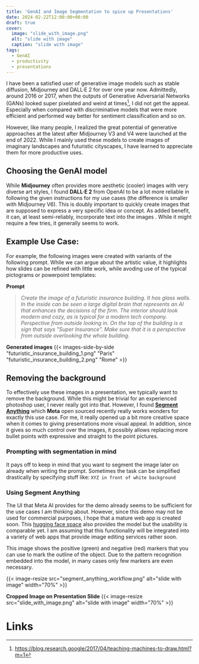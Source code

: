 ```yaml
---
title: 'GenAI and Image Segmentation to spice up Presentations'
date: 2024-02-22T12:00:00+00:00
draft: true
cover:
  image: "slide_with_image.png"
  alt: "slide with image"
  caption: "slide with image"
tags: 
  - GenAI
  - productivity
  - presentations
---
```



I have been a satisfied user of generative image models such as stable diffusion, Midjourney and DALL·E 2 for over one year now. Admittedly, around 2016 or 2017, when the outputs of Generative Adversarial Networks (GANs) looked super pixelated and weird at times[^ganexample], I did not get the appeal. Especially when compared with discriminative models that were more efficient and performed way better for sentiment classification and so on.

However, like many people, I realized the great potential of generative approaches at the latest after Midjourney V3 and V4 were launched at the end of 2022.
While I mainly used these models to create images of imaginary landscapes and futuristic cityscapes, I have learned to appreciate them for more productive uses.

## Choosing the GenAI model

While **Midjourney** often provides more aesthetic (cooler) images with very diverse art styles, I found **DALL·E 2** from OpenAI to be a lot more reliable in following the given instructions for my use cases (the difference is smaller with Midjourney V6).
This is doubly important to quickly create images that are supposed to express a very specific idea or concept. 
As added benefit, it can, at least semi-reliably, incorporate text into the images .
While it might require a few tries, it generally seems to work.

## Example Use Case: 
For example, the following images were created with variants of the following prompt. While we can argue about the artistic value, it highlights how slides can be refined with little work, while avoding use of the typical pictograms or powerpoint templates:

**Prompt**

> *Create the image of a futuristic insurance building. It has glass walls. In the inside can be seen a large digital brain that represents an AI that enhances the decisions of the firm. The interior should look modern and cozy, as is typical for a modern tech company. Perspective from outside looking in. On the top of the building is a sign that says "Super Insurance". Make sure that it is a perspective from outside overlooking the whole building.*

**Generated images**
{{< images-side-by-side "futuristic_insurance_building_1.png" "Paris" "futuristic_insurance_building_2.png" "Rome" >}}

## Removing the background

To effectively use these images in a presentation, we typically want to remove the background. 
While this might be trivial for an experienced photoshop user, I never really got into that.
However, I found **[Segment Anything](https://segment-anything.com/)** which **Meta** open sourced recently really works wonders for exactly this use case. 
For me, it really opened up a bit more creative space when it comes to giving presentations more visual appeal.
In addition, since it gives so much control over the images, it possibly allows replacing more bullet points with expressive and straight to the point pictures.

### Prompting with segmentation in mind

It pays off to keep in mind that you want to segment the image later on already when writing the prompt.
Sometimes the task can be simplified drastically by specifying stuff like: `XYZ in front of white background`

### Using Segment Anything

The UI that Meta AI provides for the demo already seems to be sufficient for the use cases I am thinking about.
However, since this demo may not be used for commercial purposes, I hope that a mature web app is created soon.
This [hugging face space](https://huggingface.co/spaces/Xenova/segment-anything-web) also provides the model but the usability is comparable yet.
I am assuming that this functionality will be integrated into a variety of web apps that provide image editing services rather soon.

This image shows the positive (green) and negative (red) markers that you can use to mark the outline of the object.
Due to the pattern recognition embedded into the model, in many cases only few markers are even necessary.

{{< image-resize src="segment_anything_workflow.png" alt="slide with image" width="70%" >}}

**Cropped Image on Presentation Slide**
{{< image-resize src="slide_with_image.png" alt="slide with image" width="70%" >}}

# Links
[^ganexample]: https://blog.research.google/2017/04/teaching-machines-to-draw.html?m=1

